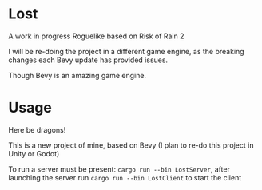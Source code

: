 # Lost
A work in progress Roguelike based on Risk of Rain 2

I will be re-doing the project in a different game engine, as the breaking changes each Bevy update has provided issues.

Though Bevy is an amazing game engine.

# Usage
Here be dragons!

This is a new project of mine, based on Bevy (I plan to re-do this project in Unity or Godot)

To run a server must be present: `cargo run --bin LostServer`, after launching the server run `cargo run --bin LostClient` to start the client
